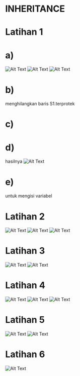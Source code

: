 # INHERITANCE

# Latihan 1
# a)
![Alt Text](https://github.com/divamaretta/INHERITANCE/blob/master/Screenshot%20(389).png)
![Alt Text](https://github.com/divamaretta/INHERITANCE/blob/master/Screenshot%20(390).png)
![Alt Text](https://github.com/divamaretta/INHERITANCE/blob/master/Screenshot%20(391).png)
# b)
menghilangkan baris S1.terprotek
# c)
# d)
hasilnya
![Alt Text](https://github.com/divamaretta/INHERITANCE/blob/master/Screenshot%20(392).png)
# e)
untuk mengisi variabel

# Latihan 2
![Alt Text](https://github.com/divamaretta/INHERITANCE/blob/master/Screenshot%20(393).png)
![Alt Text](https://github.com/divamaretta/INHERITANCE/blob/master/Screenshot%20(395).png)
![Alt Text](https://github.com/divamaretta/INHERITANCE/blob/master/Screenshot%20(396).png)

# Latihan 3
![Alt Text](https://github.com/divamaretta/INHERITANCE/blob/master/Screenshot%20(397).png)
![Alt Text](https://github.com/divamaretta/INHERITANCE/blob/master/Screenshot%20(398).png)

# Latihan 4
![Alt Text](https://github.com/divamaretta/INHERITANCE/blob/master/Screenshot%20(399).png)
![Alt Text](https://github.com/divamaretta/INHERITANCE/blob/master/Screenshot%20(400).png)
![Alt Text](https://github.com/divamaretta/INHERITANCE/blob/master/Screenshot%20(401).png)

# Latihan 5
![Alt Text](https://github.com/divamaretta/INHERITANCE/blob/master/Screenshot%20(402).png)
![Alt Text](https://github.com/divamaretta/INHERITANCE/blob/master/Screenshot%20(403).png)

# Latihan 6
![Alt Text](https://github.com/divamaretta/INHERITANCE/blob/master/Screenshot%20(404).png)
